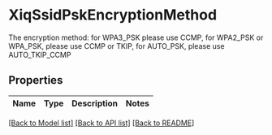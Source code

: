 # XiqSsidPskEncryptionMethod

The encryption method: for WPA3_PSK please use CCMP, for WPA2_PSK or WPA_PSK, please use CCMP or TKIP, for AUTO_PSK, please use AUTO_TKIP_CCMP
## Properties
Name | Type | Description | Notes
------------ | ------------- | ------------- | -------------

[[Back to Model list]](../README.md#documentation-for-models) [[Back to API list]](../README.md#documentation-for-api-endpoints) [[Back to README]](../README.md)


